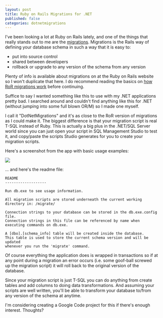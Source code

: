 ```yaml
---
layout: post
title: Ruby on Rails Migrations for .NET
published: false
categories: dotnetmigrations
---
```

I've been looking a lot at Ruby on Rails lately, and one of the things
that really stands out to me are the
[migrations](http://wiki.rubyonrails.org/rails/pages/UnderstandingMigrations).
Migrations is the Rails way of defining your database schema in such a way that it is easy to:

- put into source control
- shared between developers
- rollback or upgrade to any version of the schema from any version

Plenty of info is available about migrations on at the Ruby on Rails website
so I won't duplicate that here. I do recommend reading the basics on
[how RoR migrations work](http://wiki.rubyonrails.org/rails/pages/UnderstandingMigrations)
before continuing.

Suffice to say I wanted something like this to use with my .NET applications pretty bad.
I searched around and couldn't find anything like this for .NET (without
jumping into some full blown OR/M) so I made one myself.

I call it "DotNetMigrations" and it's as close to the RoR version of migrations
as I could make it. The biggest difference is that your migration script is real
T-SQL instead of Ruby. This is actually a big plus in the .NET/SQL Server world
since you can just open your script in SQL Management Studio to test it, and
copy/paste the scripts Studio generates for you to create your migration scripts.

Here's a screenshot from the app with basic usage examples:

<a class="lightbox img" href="http://1.bp.blogspot.com/_uTRG_A-YdZY/SBEDtvhLfFI/AAAAAAAABf4/LjHlzRMz8N8/s1600-h/DotNetMigrations_usage.png">
    <img src="http://1.bp.blogspot.com/_uTRG_A-YdZY/SBEDtvhLfFI/AAAAAAAABf4/LjHlzRMz8N8/s400/DotNetMigrations_usage.png" /></a>

... and here's the readme file:

    README
    -------------------

    Run db.exe to see usage information.

    All migration scripts are stored underneath the current working directory in: /migrate/

    Connection strings to your database can be stored in the db.exe.config file.
    Connection strings in this file can be referenced by name when executing commands on db.exe.

    A [dbo].[schema_info] table will be created inside the database.
    This table is used to store the current schema version and will be updated
    whenever you run the 'migrate' command.

Of course everything the application does is wrapped in transactions so if at any
point during a migration an error occurs (i.e. some goof-ball screwed up the migration script)
it will roll back to the original version of the database.

Since your migration script is just T-SQL you can do anything from create tables and
add columns to doing data transformations. And assuming your scripts are well written,
you'll be able to transform your database to/from any version of the schema at anytime.

I'm considering creating a Google Code project for this if there's enough interest. Thoughts?